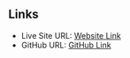 ## Links

- Live Site URL: [Website Link](https://palashbhasme.github.io/blog-preview-card/)
- GitHub URL: [GitHub Link](https://github.com/palashbhasme/blog-preview-card)

